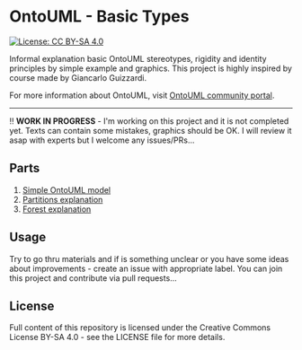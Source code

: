 # OntoUML - Basic Types

[![License: CC BY-SA 4.0](https://img.shields.io/badge/License-CC%20BY--SA%204.0-lightgrey.svg)](https://creativecommons.org/licenses/by-sa/4.0/)

Informal explanation basic OntoUML stereotypes, rigidity and identity principles by simple example and graphics. This project is highly inspired by course made by Giancarlo Guizzardi.

For more information about OntoUML, visit [OntoUML community portal](https://ontouml.org).

----

:bangbang: **WORK IN PROGRESS** - I'm working on this project and it is not completed yet. Texts can contain some mistakes, graphics should be OK. I will review it asap with experts but I welcome any issues/PRs...

## Parts

1. [Simple OntoUML model](01_the-model.md)
2. [Partitions explanation](02_partitions.md)
3. [Forest explanation](30_forest.md)

## Usage

Try to go thru materials and if is something unclear or you have some ideas about improvements - create an issue with appropriate label. You can join this project and contribute via pull requests...

## License

Full content of this repository is licensed under the Creative Commons License BY-SA 4.0 - see the LICENSE file for more details.
